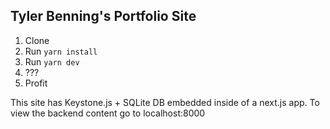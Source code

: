 ## Tyler Benning's Portfolio Site

1. Clone
2. Run `yarn install`
3. Run `yarn dev` 
4. ???
5. Profit

This site has Keystone.js + SQLite DB embedded inside of a next.js app. To view the backend content go to localhost:8000
